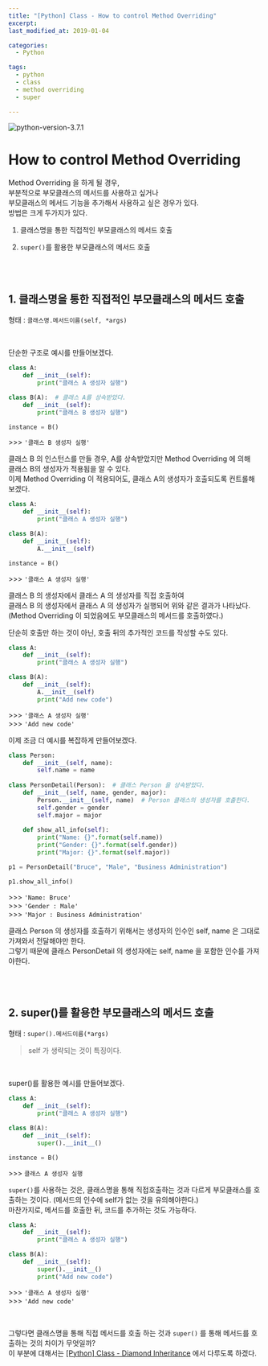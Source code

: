 ```yaml
---
title: "[Python] Class - How to control Method Overriding"
excerpt: 
last_modified_at: 2019-01-04

categories:
  - Python

tags:
  - python
  - class
  - method overriding
  - super

---
```


![python-version-3.7.1](https://img.shields.io/badge/python-v3.7.1-blue.svg)

# How to control Method Overriding

Method Overriding 을 하게 될 경우,  
부분적으로 부모클래스의 메서드를 사용하고 싶거나  
부모클래스의 메서드 기능을 추가해서 사용하고 싶은 경우가 있다.  
방법은 크게 두가지가 있다.

1. 클래스명을 통한 직접적인 부모클래스의 메서드 호출

2. `super()`를 활용한 부모클래스의 메서드 호출

<br><br>

## 1. 클래스명을 통한 직접적인 부모클래스의 메서드 호출

형태 : `클래스명.메서드이름(self, *args)`

<br>

단순한 구조로 예시를 만들어보겠다.

```python
class A:
    def __init__(self):
        print("클래스 A 생성자 실행")

class B(A):  # 클래스 A를 상속받았다.
    def __init__(self):
        print("클래스 B 생성자 실행")
```
```python
instance = B()
```
\>\>\> `'클래스 B 생성자 실행'`  

클래스 B 의 인스턴스를 만들 경우, A를 상속받았지만 Method Overriding 에 의해  
클래스 B의 생성자가 적용됨을 알 수 있다.  
이제 Method Overriding 이 적용되어도, 클래스 A의 생성자가 호출되도록 컨트롤해보겠다.

```python
class A:
    def __init__(self):
        print("클래스 A 생성자 실행")

class B(A):
    def __init__(self):
        A.__init__(self)
```
```python
instance = B()
```
\>\>\> `'클래스 A 생성자 실행'`  

클래스 B 의 생성자에서 클래스 A 의 생성자를 직접 호출하여  
클래스 B 의 생성자에서 클래스 A 의 생성자가 실행되어 위와 같은 결과가 나타났다.  
(Method Overriding 이 되었음에도 부모클래스의 메서드를 호출하였다.)  

단순히 호출만 하는 것이 아닌, 호출 뒤의 추가적인 코드를 작성할 수도 있다.

```python
class A:
    def __init__(self):
        print("클래스 A 생성자 실행")

class B(A):
    def __init__(self):
        A.__init__(self)
        print("Add new code")
```
\>\>\> `'클래스 A 생성자 실행'`  
\>\>\> `'Add new code'`  

이제 조금 더 예시를 복잡하게 만들어보겠다.

```python
class Person:
    def __init__(self, name):
        self.name = name
        
class PersonDetail(Person):  # 클래스 Person 을 상속받았다.
    def __init__(self, name, gender, major):
        Person.__init__(self, name)  # Person 클래스의 생성자를 호출한다.
        self.gender = gender
        self.major = major
        
    def show_all_info(self):
        print("Name: {}".format(self.name))
        print("Gender: {}".format(self.gender))
        print("Major: {}".format(self.major))
```
```python
p1 = PersonDetail("Bruce", "Male", "Business Administration")

p1.show_all_info()
```
\>\>\> `'Name: Bruce'`  
\>\>\> `'Gender : Male'`  
\>\>\> `'Major : Business Administration'`  

클래스 Person 의 생성자를 호출하기 위해서는 생성자의 인수인 self, name 은 그대로 가져와서 전달해야만 한다.  
그렇기 때문에 클래스 PersonDetail 의 생성자에는 self, name 을 포함한 인수를 가져야한다.

<br><br>

## 2. super()를 활용한 부모클래스의 메서드 호출

형태 : `super().메서드이름(*args)`  
> self 가 생략되는 것이 특징이다.

<br>

super()를 활용한 예시를 만들어보겠다.

```python
class A:
    def __init__(self):
        print("클래스 A 생성자 실행")

class B(A):
    def __init__(self):
        super().__init__()
```
```python
instance = B()
```
\>\>\> `클래스 A 생성자 실행`  

`super()`를 사용하는 것은, 클래스명을 통해 직접호출하는 것과 다르게 
부모클래스를 호출하는 것이다. (메서드의 인수에 self가 없는 것을 유의해야한다.)  
마찬가지로, 메서드를 호출한 뒤, 코드를 추가하는 것도 가능하다.  

```python
class A:
    def __init__(self):
        print("클래스 A 생성자 실행")

class B(A):
    def __init__(self):
        super().__init__()
        print("Add new code")
```
\>\>\> `'클래스 A 생성자 실행'`  
\>\>\> `'Add new code'`  

<br>

그렇다면 클래스명을 통해 직접 메서드를 호출 하는 것과 `super()` 를 통해 메서드를 호출하는 것의 차이가 무엇일까?  
이 부분에 대해서는 [[Python] Class - Diamond Inheritance](https://devbruce.github.io/python/py-26-class_diamond+inheritance/) 에서 다루도록 하겠다.
